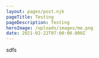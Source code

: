 ```yaml
---
layout: pages/post.njk
pageTitle: Testing
pageDescription: Testing
heroImage: /uploads/images/me.png
date: 2021-02-22T07:00:00.000Z
---
```

sdfs